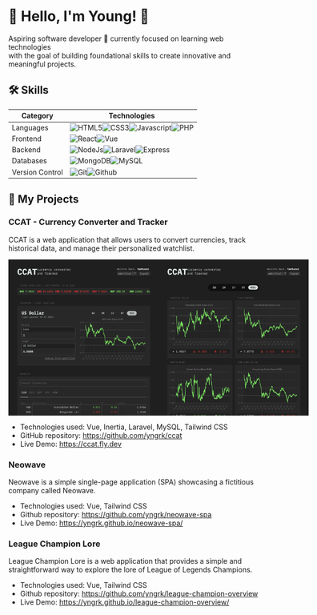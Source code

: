 
# 🚀 Hello, I'm Young! 🗿

Aspiring software developer 🗿 currently focused on learning web technologies <br>
with the goal of building foundational skills to create innovative and meaningful projects.


## 🛠️ Skills

| Category | Technologies | 
| - | - | 
| Languages | ![HTML5](https://img.shields.io/badge/HTML5-E34F26.svg?style=for-the-badge&logo=HTML5&logoColor=white)![CSS3](https://img.shields.io/badge/CSS3-1572B6.svg?style=for-the-badge&logo=CSS3&logoColor=white)![Javascript](https://img.shields.io/badge/JavaScript-F7DF1E.svg?style=for-the-badge&logo=JavaScript&logoColor=black)![PHP](https://img.shields.io/badge/PHP-777BB4.svg?style=for-the-badge&logo=PHP&logoColor=white)  | 
| Frontend | ![React](https://img.shields.io/badge/React-61DAFB.svg?style=for-the-badge&logo=React&logoColor=black)![Vue](https://img.shields.io/badge/Vue.js-4FC08D.svg?style=for-the-badge&logo=vuedotjs&logoColor=white) | 
| Backend | ![NodeJs](https://img.shields.io/badge/Node.js-339933.svg?style=for-the-badge&logo=nodedotjs&logoColor=white)![Laravel](https://img.shields.io/badge/Laravel-FF2D20.svg?style=for-the-badge&logo=Laravel&logoColor=white)![Express](https://img.shields.io/badge/Express-000000.svg?style=for-the-badge&logo=Express&logoColor=white) |
| Databases | ![MongoDB](https://img.shields.io/badge/MongoDB-47A248.svg?style=for-the-badge&logo=MongoDB&logoColor=white)![MySQL](https://img.shields.io/badge/MySQL-4479A1.svg?style=for-the-badge&logo=MySQL&logoColor=white) |
| Version Control | ![Git](https://img.shields.io/badge/Git-F05032.svg?style=for-the-badge&logo=Git&logoColor=white)![Github](https://img.shields.io/badge/GitHub-181717.svg?style=for-the-badge&logo=GitHub&logoColor=white) |


## 💼 My Projects

### CCAT - Currency Converter and Tracker

CCAT is a web application that allows users to convert currencies, track historical data, and manage their personalized watchlist.

<div style="display:flex;">
  <img src="https://github.com/yngrk/yngrk/blob/main/ccat1.png?raw=true" width=300 />
  <img src="https://github.com/yngrk/yngrk/blob/main/ccat2.png?raw=true" width=300 />
</div>

  - Technologies used: Vue, Inertia, Laravel, MySQL, Tailwind CSS
  - GitHub repository: https://github.com/yngrk/ccat
  - Live Demo: https://ccat.fly.dev
     
### Neowave
Neowave is a simple single-page application (SPA) showcasing a fictitious company called Neowave.
  - Technologies used: Vue, Tailwind CSS
  - Github repository: https://github.com/yngrk/neowave-spa
  - Live Demo: https://yngrk.github.io/neowave-spa/

### League Champion Lore
League Champion Lore is a web application that provides a simple and straightforward way to explore the lore of League of Legends Champions.
  - Technologies used: Vue, Tailwind CSS
  - Github repository: https://github.com/yngrk/league-champion-overview
  - Live Demo: https://yngrk.github.io/league-champion-overview/
